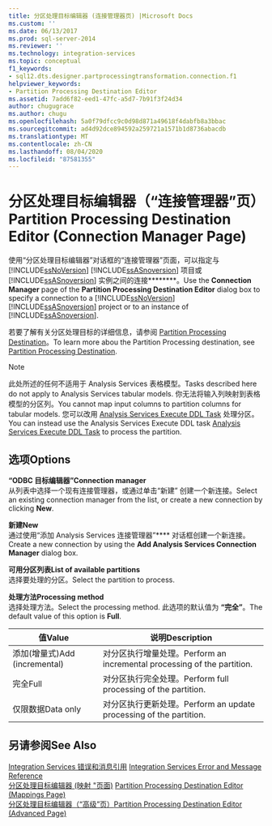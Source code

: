 ```yaml
---
title: 分区处理目标编辑器 (连接管理器页) |Microsoft Docs
ms.custom: ''
ms.date: 06/13/2017
ms.prod: sql-server-2014
ms.reviewer: ''
ms.technology: integration-services
ms.topic: conceptual
f1_keywords:
- sql12.dts.designer.partprocessingtransformation.connection.f1
helpviewer_keywords:
- Partition Processing Destination Editor
ms.assetid: 7add6f82-eed1-47fc-a5d7-7b91f3f24d34
author: chugugrace
ms.author: chugu
ms.openlocfilehash: 5a0f79dfcc9c0d98d871a49618f4dabfb8a3bbac
ms.sourcegitcommit: ad4d92dce894592a259721a1571b1d8736abacdb
ms.translationtype: MT
ms.contentlocale: zh-CN
ms.lasthandoff: 08/04/2020
ms.locfileid: "87581355"
---
```

# <a name="partition-processing-destination-editor-connection-manager-page"></a><span data-ttu-id="dd957-102">分区处理目标编辑器（“连接管理器”页）</span><span class="sxs-lookup"><span data-stu-id="dd957-102">Partition Processing Destination Editor (Connection Manager Page)</span></span>
  <span data-ttu-id="dd957-103">使用“分区处理目标编辑器”对话框的“连接管理器”页面，可以指定与 [!INCLUDE[ssNoVersion](../includes/ssnoversion-md.md)] [!INCLUDE[ssASnoversion](../includes/ssasnoversion-md.md)] 项目或 [!INCLUDE[ssASnoversion](../includes/ssasnoversion-md.md)] 实例之间的连接\*\*\*\*\*\*\*\*。</span><span class="sxs-lookup"><span data-stu-id="dd957-103">Use the **Connection Manager** page of the **Partition Processing Destination Editor** dialog box to specify a connection to a [!INCLUDE[ssNoVersion](../includes/ssnoversion-md.md)] [!INCLUDE[ssASnoversion](../includes/ssasnoversion-md.md)] project or to an instance of [!INCLUDE[ssASnoversion](../includes/ssasnoversion-md.md)].</span></span>  
  
 <span data-ttu-id="dd957-104">若要了解有关分区处理目标的详细信息，请参阅 [Partition Processing Destination](data-flow/partition-processing-destination.md)。</span><span class="sxs-lookup"><span data-stu-id="dd957-104">To learn more abou the Partition Processing destination, see [Partition Processing Destination](data-flow/partition-processing-destination.md).</span></span>  
  
> [!NOTE]  
>  <span data-ttu-id="dd957-105">此处所述的任何不适用于 Analysis Services 表格模型。</span><span class="sxs-lookup"><span data-stu-id="dd957-105">Tasks described here do not apply to Analysis Services tabular models.</span></span>  <span data-ttu-id="dd957-106">你无法将输入列映射到表格模型的分区列。</span><span class="sxs-lookup"><span data-stu-id="dd957-106">You cannot map input columns to partition columns for tabular models.</span></span> <span data-ttu-id="dd957-107">您可以改用 [Analysis Services Execute DDL Task](control-flow/analysis-services-execute-ddl-task.md) 处理分区。</span><span class="sxs-lookup"><span data-stu-id="dd957-107">You can instead use the Analysis Services Execute DDL task [Analysis Services Execute DDL Task](control-flow/analysis-services-execute-ddl-task.md) to process the partition.</span></span>  
  
## <a name="options"></a><span data-ttu-id="dd957-108">选项</span><span class="sxs-lookup"><span data-stu-id="dd957-108">Options</span></span>  
 <span data-ttu-id="dd957-109">**“ODBC 目标编辑器”**</span><span class="sxs-lookup"><span data-stu-id="dd957-109">**Connection manager**</span></span>  
 <span data-ttu-id="dd957-110">从列表中选择一个现有连接管理器，或通过单击“新建”  创建一个新连接。</span><span class="sxs-lookup"><span data-stu-id="dd957-110">Select an existing connection manager from the list, or create a new connection by clicking **New**.</span></span>  
  
 <span data-ttu-id="dd957-111">**新建**</span><span class="sxs-lookup"><span data-stu-id="dd957-111">**New**</span></span>  
 <span data-ttu-id="dd957-112">通过使用“添加 Analysis Services 连接管理器”\*\*\*\* 对话框创建一个新连接。</span><span class="sxs-lookup"><span data-stu-id="dd957-112">Create a new connection by using the **Add Analysis Services Connection Manager** dialog box.</span></span>  
  
 <span data-ttu-id="dd957-113">**可用分区列表**</span><span class="sxs-lookup"><span data-stu-id="dd957-113">**List of available partitions**</span></span>  
 <span data-ttu-id="dd957-114">选择要处理的分区。</span><span class="sxs-lookup"><span data-stu-id="dd957-114">Select the partition to process.</span></span>  
  
 <span data-ttu-id="dd957-115">**处理方法**</span><span class="sxs-lookup"><span data-stu-id="dd957-115">**Processing method**</span></span>  
 <span data-ttu-id="dd957-116">选择处理方法。</span><span class="sxs-lookup"><span data-stu-id="dd957-116">Select the processing method.</span></span> <span data-ttu-id="dd957-117">此选项的默认值为 **“完全”**。</span><span class="sxs-lookup"><span data-stu-id="dd957-117">The default value of this option is **Full**.</span></span>  
  
|<span data-ttu-id="dd957-118">值</span><span class="sxs-lookup"><span data-stu-id="dd957-118">Value</span></span>|<span data-ttu-id="dd957-119">说明</span><span class="sxs-lookup"><span data-stu-id="dd957-119">Description</span></span>|  
|-----------|-----------------|  
|<span data-ttu-id="dd957-120">添加(增量式)</span><span class="sxs-lookup"><span data-stu-id="dd957-120">Add (incremental)</span></span>|<span data-ttu-id="dd957-121">对分区执行增量处理。</span><span class="sxs-lookup"><span data-stu-id="dd957-121">Perform an incremental processing of the partition.</span></span>|  
|<span data-ttu-id="dd957-122">完全</span><span class="sxs-lookup"><span data-stu-id="dd957-122">Full</span></span>|<span data-ttu-id="dd957-123">对分区执行完全处理。</span><span class="sxs-lookup"><span data-stu-id="dd957-123">Perform full processing of the partition.</span></span>|  
|<span data-ttu-id="dd957-124">仅限数据</span><span class="sxs-lookup"><span data-stu-id="dd957-124">Data only</span></span>|<span data-ttu-id="dd957-125">对分区执行更新处理。</span><span class="sxs-lookup"><span data-stu-id="dd957-125">Perform an update processing of the partition.</span></span>|  
  
## <a name="see-also"></a><span data-ttu-id="dd957-126">另请参阅</span><span class="sxs-lookup"><span data-stu-id="dd957-126">See Also</span></span>  
 <span data-ttu-id="dd957-127">[Integration Services 错误和消息引用](../../2014/integration-services/integration-services-error-and-message-reference.md) </span><span class="sxs-lookup"><span data-stu-id="dd957-127">[Integration Services Error and Message Reference](../../2014/integration-services/integration-services-error-and-message-reference.md) </span></span>  
 <span data-ttu-id="dd957-128">[分区处理目标编辑器 &#40;映射 "页面&#41;](../../2014/integration-services/partition-processing-destination-editor-mappings-page.md) </span><span class="sxs-lookup"><span data-stu-id="dd957-128">[Partition Processing Destination Editor &#40;Mappings Page&#41;](../../2014/integration-services/partition-processing-destination-editor-mappings-page.md) </span></span>  
 [<span data-ttu-id="dd957-129">分区处理目标编辑器（“高级”页）</span><span class="sxs-lookup"><span data-stu-id="dd957-129">Partition Processing Destination Editor &#40;Advanced Page&#41;</span></span>](../../2014/integration-services/partition-processing-destination-editor-advanced-page.md)  
  
  
